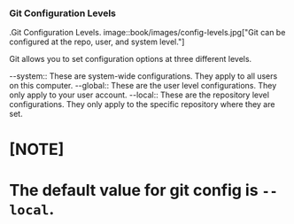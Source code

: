 ### Git Configuration Levels

.Git Configuration Levels.
image::book/images/config-levels.jpg["Git can be configured at the repo, user, and system level."]

Git allows you to set configuration options at three different levels.

--system:: These are system-wide configurations. They apply to all users on this computer.
--global:: These are the user level configurations. They only apply to your user account.
--local:: These are the repository level configurations. They only apply to the specific repository where they are set.

[NOTE]
====
The default value for git config is `--local`.
====
